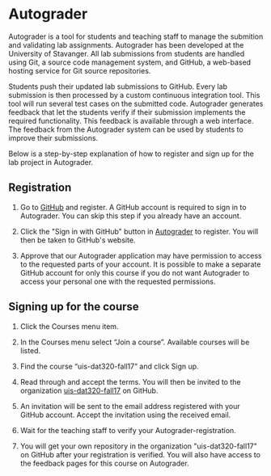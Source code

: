 # Autograder

Autograder is a tool for students and teaching staff to manage the submition and
validating lab assignments. Autograder has been developed at the University of Stavanger.
All lab submissions from students are handled using Git, a source code
management system, and GitHub, a web-based hosting service for Git source
repositories.

Students push their updated lab submissions to GitHub. Every lab submission is
then processed by a custom continuous integration tool. This tool will run
several test cases on the submitted code. Autograder generates feedback that
let the students verify if their submission implements the required
functionality. This feedback is available through a web interface. The feedback
from the Autograder system can be used by students to improve their
submissions.

Below is a step-by-step explanation of how to register and sign up for the lab
project in Autograder.

## Registration

1. Go to [GitHub](http://github.com) and register. A GitHub account is required
   to sign in to Autograder. You can skip this step if you already have an
   account.

2. Click the "Sign in with GitHub" button in
   [Autograder](http://autograder.ux.uis.no) to register. You will then be
   taken to GitHub's website.

3. Approve that our Autograder application may have permission to access to the
   requested parts of your account. It is possible to make a separate GitHub
   account for only this course if you do not want Autograder to access your
   personal one with the requested permissions.

## Signing up for the course

1. Click the Courses menu item.

2. In the Courses menu select “Join a course”. Available courses will be listed.

3. Find the course “uis-dat320-fall17” and click Sign up.

4. Read through and accept the terms. You will then be invited to the
   organization [uis-dat320-fall17](http://www.github.com/uis-dat320-fall17) on GitHub.

5. An invitation will be sent to the email address registered with your GitHub
   account. Accept the invitation using the received email.

6. Wait for the teaching staff to verify your Autograder-registration.

7. You will get your own repository in the organization "uis-dat320-fall17" on GitHub
   after your registration is verified. You will also have access to the
   feedback pages for this course on Autograder.
